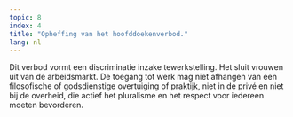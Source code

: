 ```yaml
---
topic: 8
index: 4
title: "Opheffing van het hoofddoekenverbod."
lang: nl
---
```

Dit verbod vormt een discriminatie inzake tewerkstelling. Het sluit vrouwen
uit van de arbeidsmarkt. De toegang tot werk mag niet afhangen van een
filosofische of godsdienstige overtuiging of praktijk, niet in de privé en
niet bij de overheid, die actief het pluralisme en het respect voor iedereen
moeten bevorderen.
